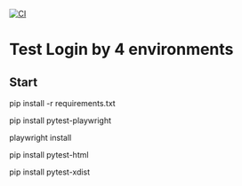 [![CI](https://github.com/javalenciacai/playwrigth.test.python/actions/workflows/main.yml/badge.svg)](https://github.com/javalenciacai/playwrigth.test.python/actions/workflows/main.yml)

# Test Login by 4 environments

## Start
pip install -r requirements.txt
  
pip install pytest-playwright

playwright install

pip install pytest-html

pip install pytest-xdist




